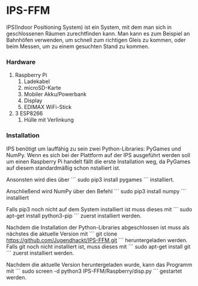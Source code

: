 # IPS-FFM
IPS(Indoor Positioning System) ist ein System, mit dem man sich in geschlossenen Räumen zurechtfinden kann.
Man kann es zum Beispiel an Bahnhöfen verwenden, um schnell zum richtigen Gleis zu kommen,
oder beim Messen, um zu einem gesuchten Stand zu kommen.

### Hardware
1. Raspberry Pi
   1. Ladekabel
   2. microSD-Karte
   3. Mobiler Akku/Powerbank
   4. Display
   5. EDIMAX WiFi-Stick
2. 3 ESP8266
   1. Hülle mit Verlinkung
   
 ### Installation
IPS benötigt um lauffähig zu sein zwei Python-Libraries: PyGames und NumPy. Wenn es sich bei der Plattform auf der IPS ausgeführt werden soll um einen Raspberry Pi handelt fällt die erste Installation weg, da PyGames auf diesem standardmäßig schon nstalliert ist.

Ansonsten wird dies über
´´´
sudo pip3 install pygames
´´´
installiert.

Anschließend wird NumPy über den Befehl
´´´
sudo pip3 install numpy
´´´
installiert

Falls pip3 noch nicht auf dem System installiert ist muss dieses mit 
´´´
sudo apt-get install python3-pip
´´´ 
zuerst installiert werden.

Nachdem die Installation der Python-Libraries abgeschlossen ist muss als nächstes die aktuelle Version mit
´´´
git clone https://github.com/Jugendhackt/IPS-FFM.git
´´´
heruntergeladen werden. Falls git noch nicht installiert ist, muss dieses mit 
´´´
sudo apt-get install git
´´´ 
zuerst installiert werden.

Nachdem die aktuelle Version heruntergeladen wurde, kann das Programm mit 
´´´
sudo screen -d python3 IPS-FFM/Raspberry/disp.py
´´´
gestartet werden.
